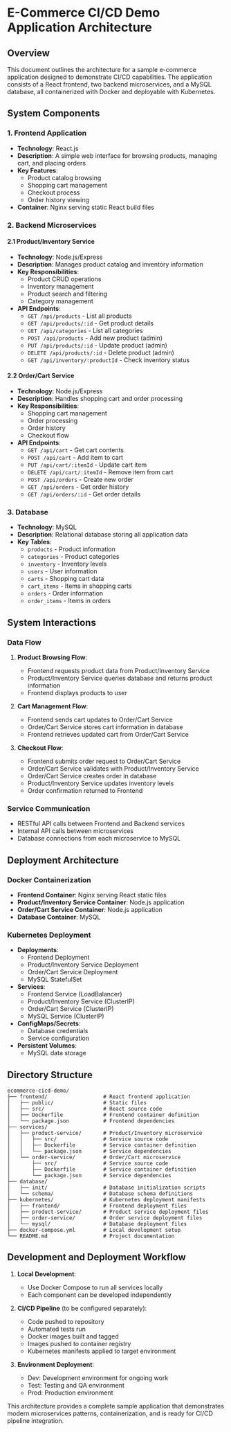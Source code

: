 # E-Commerce CI/CD Demo Application Architecture

## Overview

This document outlines the architecture for a sample e-commerce application designed to demonstrate CI/CD capabilities. The application consists of a React frontend, two backend microservices, and a MySQL database, all containerized with Docker and deployable with Kubernetes.

## System Components

### 1. Frontend Application

- **Technology**: React.js
- **Description**: A simple web interface for browsing products, managing cart, and placing orders
- **Key Features**:
  - Product catalog browsing
  - Shopping cart management
  - Checkout process
  - Order history viewing
- **Container**: Nginx serving static React build files

### 2. Backend Microservices

#### 2.1 Product/Inventory Service

- **Technology**: Node.js/Express
- **Description**: Manages product catalog and inventory information
- **Key Responsibilities**:
  - Product CRUD operations
  - Inventory management
  - Product search and filtering
  - Category management
- **API Endpoints**:
  - `GET /api/products` - List all products
  - `GET /api/products/:id` - Get product details
  - `GET /api/categories` - List all categories
  - `POST /api/products` - Add new product (admin)
  - `PUT /api/products/:id` - Update product (admin)
  - `DELETE /api/products/:id` - Delete product (admin)
  - `GET /api/inventory/:productId` - Check inventory status

#### 2.2 Order/Cart Service

- **Technology**: Node.js/Express
- **Description**: Handles shopping cart and order processing
- **Key Responsibilities**:
  - Shopping cart management
  - Order processing
  - Order history
  - Checkout flow
- **API Endpoints**:
  - `GET /api/cart` - Get cart contents
  - `POST /api/cart` - Add item to cart
  - `PUT /api/cart/:itemId` - Update cart item
  - `DELETE /api/cart/:itemId` - Remove item from cart
  - `POST /api/orders` - Create new order
  - `GET /api/orders` - Get order history
  - `GET /api/orders/:id` - Get order details

### 3. Database

- **Technology**: MySQL
- **Description**: Relational database storing all application data
- **Key Tables**:
  - `products` - Product information
  - `categories` - Product categories
  - `inventory` - Inventory levels
  - `users` - User information
  - `carts` - Shopping cart data
  - `cart_items` - Items in shopping carts
  - `orders` - Order information
  - `order_items` - Items in orders

## System Interactions

### Data Flow

1. **Product Browsing Flow**:
   - Frontend requests product data from Product/Inventory Service
   - Product/Inventory Service queries database and returns product information
   - Frontend displays products to user

2. **Cart Management Flow**:
   - Frontend sends cart updates to Order/Cart Service
   - Order/Cart Service stores cart information in database
   - Frontend retrieves updated cart from Order/Cart Service

3. **Checkout Flow**:
   - Frontend submits order request to Order/Cart Service
   - Order/Cart Service validates with Product/Inventory Service
   - Order/Cart Service creates order in database
   - Product/Inventory Service updates inventory levels
   - Order confirmation returned to Frontend

### Service Communication

- RESTful API calls between Frontend and Backend services
- Internal API calls between microservices
- Database connections from each microservice to MySQL

## Deployment Architecture

### Docker Containerization

- **Frontend Container**: Nginx serving React static files
- **Product/Inventory Service Container**: Node.js application
- **Order/Cart Service Container**: Node.js application
- **Database Container**: MySQL

### Kubernetes Deployment

- **Deployments**:
  - Frontend Deployment
  - Product/Inventory Service Deployment
  - Order/Cart Service Deployment
  - MySQL StatefulSet
- **Services**:
  - Frontend Service (LoadBalancer)
  - Product/Inventory Service (ClusterIP)
  - Order/Cart Service (ClusterIP)
  - MySQL Service (ClusterIP)
- **ConfigMaps/Secrets**:
  - Database credentials
  - Service configuration
- **Persistent Volumes**:
  - MySQL data storage

## Directory Structure

```
ecommerce-cicd-demo/
├── frontend/                  # React frontend application
│   ├── public/                # Static files
│   ├── src/                   # React source code
│   ├── Dockerfile             # Frontend container definition
│   └── package.json           # Frontend dependencies
├── services/
│   ├── product-service/       # Product/Inventory microservice
│   │   ├── src/               # Service source code
│   │   ├── Dockerfile         # Service container definition
│   │   └── package.json       # Service dependencies
│   └── order-service/         # Order/Cart microservice
│       ├── src/               # Service source code
│       ├── Dockerfile         # Service container definition
│       └── package.json       # Service dependencies
├── database/
│   ├── init/                  # Database initialization scripts
│   └── schema/                # Database schema definitions
├── kubernetes/                # Kubernetes deployment manifests
│   ├── frontend/              # Frontend deployment files
│   ├── product-service/       # Product service deployment files
│   ├── order-service/         # Order service deployment files
│   └── mysql/                 # Database deployment files
├── docker-compose.yml         # Local development setup
└── README.md                  # Project documentation
```

## Development and Deployment Workflow

1. **Local Development**:
   - Use Docker Compose to run all services locally
   - Each component can be developed independently

2. **CI/CD Pipeline** (to be configured separately):
   - Code pushed to repository
   - Automated tests run
   - Docker images built and tagged
   - Images pushed to container registry
   - Kubernetes manifests applied to target environment

3. **Environment Deployment**:
   - Dev: Development environment for ongoing work
   - Test: Testing and QA environment
   - Prod: Production environment

This architecture provides a complete sample application that demonstrates modern microservices patterns, containerization, and is ready for CI/CD pipeline integration.
